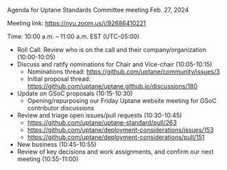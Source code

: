 Agenda for Uptane Standards Committee meeting Feb. 27, 2024

Meeting link: https://nyu.zoom.us/j/92686410221

Time: 10:00 a.m. – 11:00 a.m. EST (UTC-05:00)

* Roll Call: Review who is on the call and their company/organization (10:00-10:05)
* Discuss and ratify nominations for Chair and Vice-chair (10:05-10:15)
  * Nominations thread: https://github.com/uptane/community/issues/3
  * Initial proposal thread: https://github.com/uptane/uptane.github.io/discussions/180
* Update on GSoC proposals (10:15-10:30)
  * Opening/repurposing our Friday Uptane website meeting for GSoC contributor discussions
* Review and triage open issues/pull requests (10:30-10:45)
  * https://github.com/uptane/uptane-standard/pull/263
  * https://github.com/uptane/deployment-considerations/issues/153
  * https://github.com/uptane/deployment-considerations/pull/151
* New business (10:45-10:55)
* Review of key decisions and work assignments, and confirm our next meeting (10:55-11:00) 
